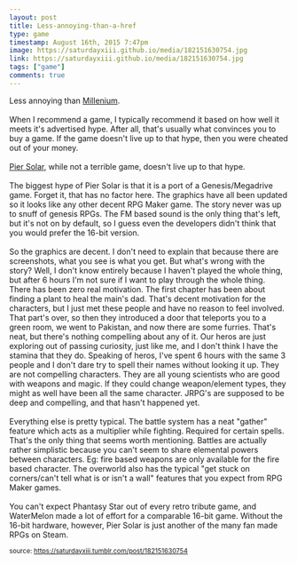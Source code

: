 ```yaml
---
layout: post
title: Less-annoying-than-a-href
type: game
timestamp: August 16th, 2015 7:47pm
image: https://saturdayxiii.github.io/media/182151630754.jpg
link: https://saturdayxiii.github.io/media/182151630754.jpg
tags: ["game"]
comments: true
---
```


Less annoying than <a href="http://saturdayxiii.tumblr.com/post/182014542454/millennium-a-new-hope-must-have-done-well-as-a" target="_blank">Millenium</a>.<br/><br/>When I recommend a game, I typically recommend it based on how well it meets it's advertised hype. After all, that's usually what convinces you to buy a game. If the game doesn't live up to that hype, then you were cheated out of your money.<br/><br/><a href="https://store.steampowered.com/app/286220/Pier_Solar_and_the_Great_Architects/" target="_blank">Pier Solar</a>, while not a terrible game, doesn't live up to that hype.<br/><br/>The biggest hype of Pier Solar is that it is a port of a Genesis/Megadrive game. Forget it, that has no factor here. The graphics have all been updated so it looks like any other decent RPG Maker game. The story never was up to snuff of genesis RPGs. The FM based sound is the only thing that's left, but it's not on by default, so I guess even the developers didn't think that you would prefer the 16-bit version.<br/><br/>So the graphics are decent. I don't need to explain that because there are screenshots, what you see is what you get. But what's wrong with the story? Well, I don't know entirely because I haven't played the whole thing, but after 6 hours I'm not sure if I want to play through the whole thing. There has been zero real motivation. The first chapter has been about finding a plant to heal the main's dad. That's decent motivation for the characters, but I just met these people and have no reason to feel involved. That part's over, so then they introduced a door that teleports you to a green room, we went to Pakistan, and now there are some furries. That's neat, but there's nothing compelling about any of it. Our heros are just exploring out of passing curiosity, just like me, and I don't think I have the stamina that they do. Speaking of heros, I've spent 6 hours with the same 3 people and I don't dare try to spell their names without looking it up. They are not compelling characters. They are all young scientists who are good with weapons and magic. If they could change weapon/element types, they might as well have been all the same character. JRPG's are supposed to be deep and compelling, and that hasn't happened yet.<br/><br/>Everything else is pretty typical. The battle system has a neat "gather" feature which acts as a multiplier while fighting. Required for certain spells. That's the only thing that seems worth mentioning. Battles are actually rather simplistic because you can't seem to share elemental powers between characters. Eg: fire based weapons are only available for the fire based character. The overworld also has the typical "get stuck on corners/can't tell what is or isn't a wall" features that you expect from RPG Maker games.<br/><br/>You can't expect Phantasy Star out of every retro tribute game, and WaterMelon made a lot of effort for a comparable 16-bit game. Without the 16-bit hardware, however, Pier Solar is just another of the many fan made RPGs on Steam.<br/>
 
  
<small>source: https://saturdayxiii.tumblr.com/post/182151630754</small>